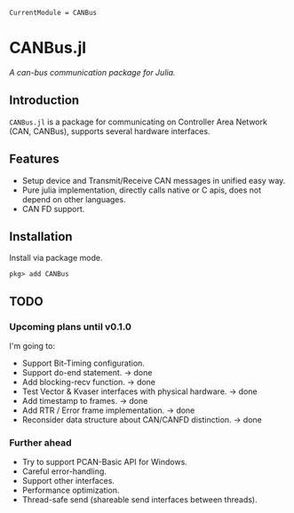 ```@meta
CurrentModule = CANBus
```

# CANBus.jl

*A can-bus communication package for Julia.*

## Introduction

`CANBus.jl` is a package for communicating on Controller Area Network (CAN, CANBus), supports several hardware interfaces.

## Features

* Setup device and Transmit/Receive CAN messages in unified easy way.
* Pure julia implementation, directly calls native or C apis, does not depend on other languages.
* CAN FD support.

## Installation
Install via package mode.

```julia-repl
pkg> add CANBus
```

## TODO

### Upcoming plans until v0.1.0

I'm going to:
* Support Bit-Timing configuration.
* Support do-end statement. -> done
* Add blocking-recv function. -> done
* Test Vector & Kvaser interfaces with physical hardware. -> done
* Add timestamp to frames. -> done
* Add RTR / Error frame implementation. -> done
* Reconsider data structure about CAN/CANFD distinction. -> done

### Further ahead

* Try to support PCAN-Basic API for Windows.
* Careful error-handling.
* Support other interfaces.
* Performance optimization.
* Thread-safe send (shareable send interfaces between threads).